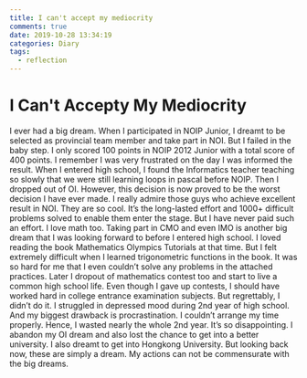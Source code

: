 ```yaml
---
title: I can't accept my mediocrity
comments: true
date: 2019-10-28 13:34:19
categories: Diary
tags:
  - reflection
---
```


# I Can't Accepty My Mediocrity

I ever had a big dream. 
When I participated in NOIP Junior, I dreamt to be selected as provincial team member and take part in NOI. But I failed in the baby step. I only scored 100 points in NOIP 2012 Junior with a total score of 400 points. I remember I was very frustrated on the day I was informed the result. When I entered high school, I found the Informatics teacher teaching so slowly that we were still learning loops in pascal before NOIP. Then I dropped out of OI. However, this decision is now proved to be the worst decision I have ever made.
I really admire those guys who achieve excellent result in NOI. They are so cool. It’s the long-lasted effort and 1000+ difficult problems solved to enable them enter the stage. But I have never paid such an effort.
I love math too. Taking part in CMO and even IMO is another big dream that I was looking forward to before I entered high school. I loved reading the book Mathematics Olympics Tutorials at that time. But I felt extremely difficult when I learned trigonometric functions in the book. It was so hard for me that I even couldn’t solve any problems in the attached practices. Later I dropout of mathematics contest too and start to live a common high school life.
Even though I gave up contests, I should have worked hard in college entrance examination subjects. But regrettably, I didn’t do it.
I struggled in depressed mood during 2nd year of high school. And my biggest drawback is procrastination. I couldn’t arrange my time properly. Hence, I wasted nearly the whole 2nd year. 
It’s so disappointing. I abandon my OI dream and also lost the chance to get into a better university.
I also dreamt to get into Hongkong University. But looking back now, these are simply a dream. My actions can not be commensurate with the big dreams.

